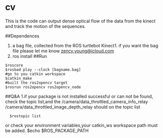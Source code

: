 # cv
  This is the code can output dense optical flow of the data from the kinect and track the motion of the sequences.

##Dependences
  1. a bag file, collected from the ROS turtlebot Kinect1. if you want the bag file please let me know zency.young@icloud.com
  2. ros install 
##Run 

    $roscore
    $rosbad play --clock [bagname.bag]
    #go to you catkin workspace 
    $catkin_make
    #built the ros2opencv target
    $rosrun ros2opencv ros2opencv_node
    
##Q&A
  1.if your package is not installed successful or can not be found,
    check the topic list,and the 
      /camera/data_throttled_camera_info_relay
      /camera/data_throttled_image_depth_relay
    should on the topic list

      $rostopic list 
  or check your environment variables,your catkin_ws workspace path must be added.
    $echo $ROS_PACKAGE_PATH

